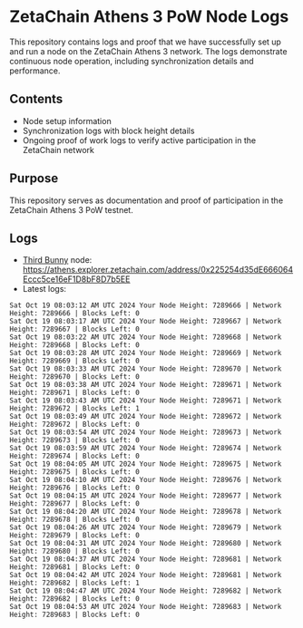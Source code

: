 # ZetaChain Athens 3 PoW Node Logs
This repository contains logs and proof that we have successfully set up and run a node on the ZetaChain Athens 3 network. The logs demonstrate continuous node operation, including synchronization details and performance.

## Contents
- Node setup information
- Synchronization logs with block height details
- Ongoing proof of work logs to verify active participation in the ZetaChain network

## Purpose
This repository serves as documentation and proof of participation in the ZetaChain Athens 3 PoW testnet.

## Logs

- [Third Bunny](https://thirdbunny.xyz/) node: https://athens.explorer.zetachain.com/address/0x225254d35dE666064Eccc5ce16eF1D8bF8D7b5EE
- Latest logs:
```
Sat Oct 19 08:03:12 AM UTC 2024 Your Node Height: 7289666 | Network Height: 7289666 | Blocks Left: 0
Sat Oct 19 08:03:17 AM UTC 2024 Your Node Height: 7289667 | Network Height: 7289667 | Blocks Left: 0
Sat Oct 19 08:03:22 AM UTC 2024 Your Node Height: 7289668 | Network Height: 7289668 | Blocks Left: 0
Sat Oct 19 08:03:28 AM UTC 2024 Your Node Height: 7289669 | Network Height: 7289669 | Blocks Left: 0
Sat Oct 19 08:03:33 AM UTC 2024 Your Node Height: 7289670 | Network Height: 7289670 | Blocks Left: 0
Sat Oct 19 08:03:38 AM UTC 2024 Your Node Height: 7289671 | Network Height: 7289671 | Blocks Left: 0
Sat Oct 19 08:03:43 AM UTC 2024 Your Node Height: 7289671 | Network Height: 7289672 | Blocks Left: 1
Sat Oct 19 08:03:49 AM UTC 2024 Your Node Height: 7289672 | Network Height: 7289672 | Blocks Left: 0
Sat Oct 19 08:03:54 AM UTC 2024 Your Node Height: 7289673 | Network Height: 7289673 | Blocks Left: 0
Sat Oct 19 08:03:59 AM UTC 2024 Your Node Height: 7289674 | Network Height: 7289674 | Blocks Left: 0
Sat Oct 19 08:04:05 AM UTC 2024 Your Node Height: 7289675 | Network Height: 7289675 | Blocks Left: 0
Sat Oct 19 08:04:10 AM UTC 2024 Your Node Height: 7289676 | Network Height: 7289676 | Blocks Left: 0
Sat Oct 19 08:04:15 AM UTC 2024 Your Node Height: 7289677 | Network Height: 7289677 | Blocks Left: 0
Sat Oct 19 08:04:20 AM UTC 2024 Your Node Height: 7289678 | Network Height: 7289678 | Blocks Left: 0
Sat Oct 19 08:04:26 AM UTC 2024 Your Node Height: 7289679 | Network Height: 7289679 | Blocks Left: 0
Sat Oct 19 08:04:31 AM UTC 2024 Your Node Height: 7289680 | Network Height: 7289680 | Blocks Left: 0
Sat Oct 19 08:04:37 AM UTC 2024 Your Node Height: 7289681 | Network Height: 7289681 | Blocks Left: 0
Sat Oct 19 08:04:42 AM UTC 2024 Your Node Height: 7289681 | Network Height: 7289682 | Blocks Left: 1
Sat Oct 19 08:04:47 AM UTC 2024 Your Node Height: 7289682 | Network Height: 7289682 | Blocks Left: 0
Sat Oct 19 08:04:53 AM UTC 2024 Your Node Height: 7289683 | Network Height: 7289683 | Blocks Left: 0
```
